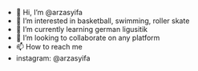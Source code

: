 - 👋 Hi, I’m @arzasyifa
- 👀 I’m interested in basketball, swimming, roller skate
- 🌱 I’m currently learning german ligusitik
- 💞️ I’m looking to collaborate on any platform
- 📫 How to reach me 
- instagram: @arzasyifa

<!---
arzasyifa/arzasyifa is a ✨ special ✨ repository because its `README.md` (this file) appears on your GitHub profile.
You can click the Preview link to take a look at your changes.
--->
